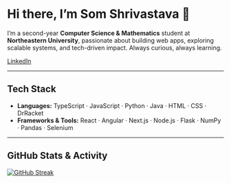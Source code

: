 # Hi there, I’m **Som Shrivastava** 👋

I’m a second-year **Computer Science & Mathematics** student at **Northeastern University**, passionate about building web apps, exploring scalable systems, and tech-driven impact. Always curious, always learning.

[LinkedIn](https://www.linkedin.com/in/somshrivastava)  

---

##  Tech Stack

- **Languages:** TypeScript · JavaScript · Python · Java · HTML · CSS · DrRacket  
- **Frameworks & Tools:** React · Angular · Next.js · Node.js · Flask · NumPy · Pandas · Selenium

---

##  GitHub Stats & Activity

[![GitHub Streak](https://github-readme-streak-stats.herokuapp.com/?user=somshrivastava&theme=radical)](https://git.io/streak-stats)
